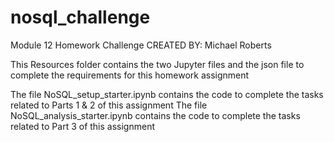 # nosql_challenge
Module 12 Homework Challenge
CREATED BY: Michael Roberts

This Resources folder contains the two Jupyter files and the json file to complete the requirements
for this homework assignment

The file NoSQL_setup_starter.ipynb contains the code to complete the tasks related to Parts 1 & 2 of this assignment
The file NoSQL_analysis_starter.ipynb contains the code to complete the tasks related to Part 3 of this assignment
